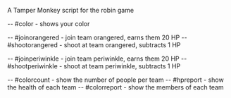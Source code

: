 A Tamper Monkey script for the robin game

-- #color - shows your color

-- #joinorangered - join team orangered, earns them 20 HP
-- #shootorangered - shoot at team orangered, subtracts 1 HP

-- #joinperiwinkle - join team periwinkle, earns them 20 HP
-- #shootperiwinkle - shoot at team periwinkle, subtracts 1 HP

-- #colorcount - show the number of people per team
-- #hpreport - show the health of each team
-- #colorreport - show the members of each team